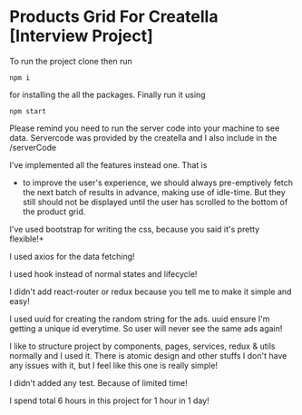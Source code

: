 # Products Grid For Creatella [Interview Project]

To run the project clone then run

```
npm i
```

for installing the all the packages. Finally run it using

```
npm start
```

Please remind you need to run the server code into your machine to see data. Servercode was provided by the creatella and I also include in the /serverCode

I've implemented all the features instead one. That is

- to improve the user's experience, we should always pre-emptively fetch the next batch of results in advance, making use of idle-time. But they still should not be displayed until the user has scrolled to the bottom of the product grid.

I've used bootstrap for writing the css, because you said it's pretty flexible!+

I used axios for the data fetching!

I used hook instead of normal states and lifecycle!

I didn't add react-router or redux because you tell me to make it simple and easy!

I used uuid for creating the random string for the ads. uuid ensure I'm getting a unique id everytime. So user will never see the same ads again!

I like to structure project by components, pages, services, redux & utils normally and I used it. There is atomic design and other stuffs I don't have any issues with it, but I feel like this one is really simple!

I didn't added any test. Because of limited time!

I spend total 6 hours in this project for 1 hour in 1 day!
